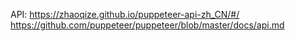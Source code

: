 API:
https://zhaoqize.github.io/puppeteer-api-zh_CN/#/
https://github.com/puppeteer/puppeteer/blob/master/docs/api.md